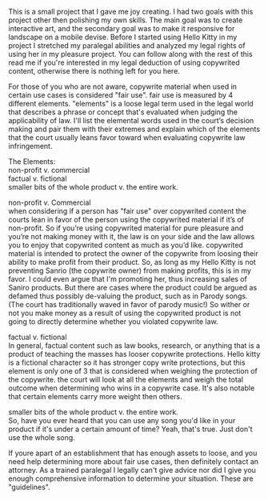  



This is a small project that I gave me joy creating. I had two goals with this project other then polishing my own skills. 
The main goal was to create interactive art, and the secondary goal was to make it responsive for landscape on a mobile devise. 
Before I started using Hello Kitty in my project I stretched my paralegal abilities and analyzed my legal rights of using her in my pleasure project. You can follow along with the rest of this read me if you're interested in my legal deduction of using copywrited content, otherwise there is nothing left for you here. <p>
For those of you who are not aware, copywrite material when used in certain use cases is considered "fair use". fair use is measured 
by 4 different elements. "elements" is a loose legal term used in the legal world that describes a phrase or concept 
that's evaluated when judging the applicability of law. 
I'll list the elemental words used in the court’s decision making and pair them with their extremes and explain which of the elements that the court usually 
leans favor toward when evaluating copywrite law infringement.
<p>

The Elements: <br>
non-profit v. commercial <br>
factual v. fictional <br>
smaller bits of the whole product v. the entire work. 

<p>

non-profit v. Commercial <br>
when considering if a person has "fair use" over copywrited content the courts lean in favor of the person using the copywrited material if it’s of non-profit. So if you’re using copywrited material for pure pleasure and you’re not making money with it, the law is on your side and the law allows you to enjoy that copywrited content as much as you’d like. copywrited material is intended to protect the owner of the copywrite from loosing their ability to make profit from their product. So, as long as my Hello Kitty is not preventing Sanrio (the copywrite owner) from making profits, this is in my favor. I could even argue that I'm promoting her, thus increasing sales 
of Saniro products. But there are cases where the product could be argued as defamed thus possibly de-valuing the product, such as in Parody songs. (The court has traditionally waved in favor of parody music!) So wither or not you make money as a result of using the copywrited product is not going to directly determine whether you violated 
copywrite law.  

factual v. fictional<br>
In general, factual content such as law books, research, or anything that is a product of teaching the masses has looser copywrite protections.
Hello kitty is a fictional character so it has stronger copy write protections, but this element is only one of 3 that is considered when weighing the protection of the copywrite. 
the court will look at all the elements and weigh the total outcome when determining who wins in a copywrite case. It's also notable that certain elements carry more weight then others.  

smaller bits of the whole product v. the entire work. <br>
So, have you ever heard that you can use any song you'd like in your product if it's under a certain amount of time? Yeah, that's true. 
Just don't use the whole song. 

If youre apart of an establishment that has enough assets to loose, and you need help determining more about fair use cases, then definitely contact an attorney.  As a trained paralegal I legally can't give advice nor did I give you enough comprehensive information to determine your situation. These are "guidelines".
